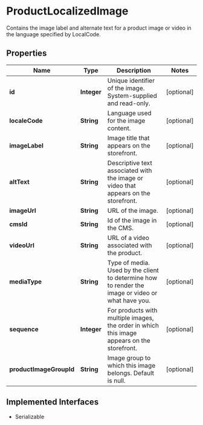 

# ProductLocalizedImage

Contains the image label and alternate text for a product image or video in the language specified by LocalCode.

## Properties

| Name | Type | Description | Notes |
|------------ | ------------- | ------------- | -------------|
|**id** | **Integer** | Unique identifier of the image. System-supplied and read-only. |  [optional] |
|**localeCode** | **String** | Language used for the image content. |  [optional] |
|**imageLabel** | **String** | Image title that appears on the storefront. |  [optional] |
|**altText** | **String** | Descriptive text associated with the image or video that appears on the storefront. |  [optional] |
|**imageUrl** | **String** | URL of the image. |  [optional] |
|**cmsId** | **String** | Id of the image in the CMS. |  [optional] |
|**videoUrl** | **String** | URL of a video associated with the product. |  [optional] |
|**mediaType** | **String** | Type of media. Used by the client to determine how to render the image or video or what have you. |  [optional] |
|**sequence** | **Integer** | For products with multiple images, the order in which this image appears on the storefront. |  [optional] |
|**productImageGroupId** | **String** | Image group to which this image belongs.  Default is null. |  [optional] |


## Implemented Interfaces

* Serializable


